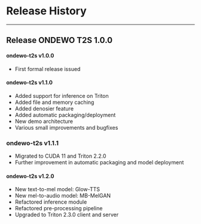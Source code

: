 # Release History
*****************

## Release ONDEWO T2S 1.0.0
#### ondewo-t2s v1.0.0
* First formal release issued

#### ondewo-t2s v1.1.0
* Added support for inference on Triton
* Added file and memory caching
* Added denosier feature
* Added automatic packaging/deployment
* New demo architecture
* Various small improvements and bugfixes

### ondewo-t2s v1.1.1
* Migrated to CUDA 11 and Triton 2.2.0
* Further improvement in automatic packaging and model deployment

#### ondewo-t2s v1.2.0
* New text-to-mel model: Glow-TTS
* New mel-to-audio model: MB-MelGAN
* Refactored inference module
* Refactored pre-processing pipeline
* Upgraded to Triton 2.3.0 client and server
